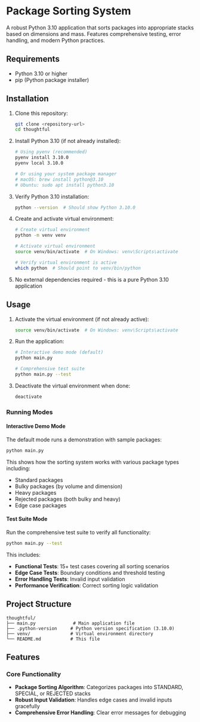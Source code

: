 # Package Sorting System

A robust Python 3.10 application that sorts packages into appropriate stacks based on dimensions and mass. Features comprehensive testing, error handling, and modern Python practices.

## Requirements

- Python 3.10 or higher
- pip (Python package installer)

## Installation

1. Clone this repository:
   ```bash
   git clone <repository-url>
   cd thoughtful
   ```

2. Install Python 3.10 (if not already installed):
   ```bash
   # Using pyenv (recommended)
   pyenv install 3.10.0
   pyenv local 3.10.0
   
   # Or using your system package manager
   # macOS: brew install python@3.10
   # Ubuntu: sudo apt install python3.10
   ```

3. Verify Python 3.10 installation:
   ```bash
   python --version  # Should show Python 3.10.0
   ```

4. Create and activate virtual environment:
   ```bash
   # Create virtual environment
   python -m venv venv
   
   # Activate virtual environment
   source venv/bin/activate  # On Windows: venv\Scripts\activate
   
   # Verify virtual environment is active
   which python  # Should point to venv/bin/python
   ```

5. No external dependencies required - this is a pure Python 3.10 application

## Usage

1. Activate the virtual environment (if not already active):
   ```bash
   source venv/bin/activate  # On Windows: venv\Scripts\activate
   ```

2. Run the application:
   ```bash
   # Interactive demo mode (default)
   python main.py
   
   # Comprehensive test suite
   python main.py --test
   ```

3. Deactivate the virtual environment when done:
   ```bash
   deactivate
   ```

### Running Modes

#### Interactive Demo Mode
The default mode runs a demonstration with sample packages:
```bash
python main.py
```
This shows how the sorting system works with various package types including:
- Standard packages
- Bulky packages (by volume and dimension)
- Heavy packages
- Rejected packages (both bulky and heavy)
- Edge case packages

#### Test Suite Mode
Run the comprehensive test suite to verify all functionality:
```bash
python main.py --test
```
This includes:
- **Functional Tests**: 15+ test cases covering all sorting scenarios
- **Edge Case Tests**: Boundary conditions and threshold testing
- **Error Handling Tests**: Invalid input validation
- **Performance Verification**: Correct sorting logic validation

## Project Structure

```
thoughtful/
├── main.py              # Main application file
├── .python-version     # Python version specification (3.10.0)
├── venv/               # Virtual environment directory
└── README.md           # This file
```

## Features

### Core Functionality
- **Package Sorting Algorithm**: Categorizes packages into STANDARD, SPECIAL, or REJECTED stacks
- **Robust Input Validation**: Handles edge cases and invalid inputs gracefully
- **Comprehensive Error Handling**: Clear error messages for debugging


